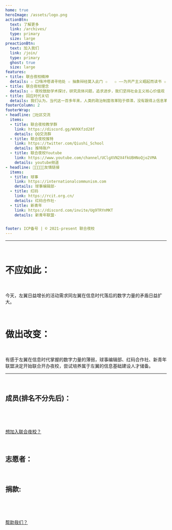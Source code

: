 ```yaml
---
home: true
heroImage: /assets/logo.png
actionBtn:
  text: 了解更多
  link: /archives/
  type: primary
  size: large
preactionBtn:
  text: 加入我们
  link: /join/
  type: primary
  ghost: true
  size: large
features: 
- title: 联合夜校精神
  details: ✩ 口嗨冲塔请寻他处 ✩ 抽象辩经莫入此门 ✩   ✩ ——为共产主义崛起而读书 ✩
- title: 联合夜校理念
  details: ✩ 夜校鼓励学术探讨，研究具体问题，追求进步，我们坚持社会主义核心价值观 ✩
- title: 回应时代关切
  details: 我们认为，当代这一百多年来，人类的政治制度改革陷于停滞，没有跟得上信息革命的发展。而当代政治制度还没有进行信息化这一落后于信息时代的制度安排这一权力真空是未来无产阶级革命的方向。
footerColumn: 2
footerWrap: 
- headline: 💬社区交流
  items:
  - title: 联合夜校教学群  
    link: https://discord.gg/WVKKfzd28f
    details: QQ交流群
  - title: 联合夜校推特
    link: https://twitter.com/Qiushi_School
    details: 推特账户
  - title: 联合夜校Youtube
    link: https://www.youtube.com/channel/UClgXVN2X4fkUBHNoQjo2VMA
    details: youtube频道
- headline: 🧑🏿‍🤝‍🧑🏿友情链接
  items:
  - title: 球事  
    link: https://internationalcommunism.com
    details: 球事编辑部·
  - title: 红码  
    link: https://rcit.org.cn/
    details: 红码合作社·	
  - title: 新青年  
    link: https://discord.com/invite/Ug9TRYnMKT
    details: 新青年联盟·	


footer: ICP备号 | © 2021-present 联合夜校
---
```


------


<p>&nbsp; </p>  

# 不应如此：

<p>&nbsp; </p>  

今天，左翼日益增长的活动需求同左翼在信息时代落后的数字力量的矛盾日益扩大。

<p>&nbsp; </p>  

# 做出改变：


<p>&nbsp; </p>  


有感于左翼在信息时代掌握的数字力量的薄弱，球事编辑部、红码合作社、新青年联盟决定开始联合开办夜校，尝试培养属于左翼的信息基础建设人才储备。

------

<p>&nbsp; </p>  


## 成员(排名不分先后)：

<p>&nbsp; </p>



<a-tooltip placement="bottom">
  <template slot="title">
    先知
  </template>
  <a-avatar src="/assets/xianzhi.png" :size="54"/>
</a-tooltip> 
<a-tooltip placement="bottom">
  <template slot="title">
    魔法少女莉露露
  </template>
  <a-avatar src="/assets/zhangmengchen.png" :size="54"/>
</a-tooltip> 
</a-tooltip> 
<a-tooltip placement="bottom">
  <template slot="title">
    卡尔蛙
  </template>
  <a-avatar src="https://q1.qlogo.cn/g?b=qq&nk=430316770&s=100" :size="54"/>
</a-tooltip> 
<a-tooltip placement="bottom">
  <template slot="title">
    Bachelor
  </template>
  <a-avatar src="https://q1.qlogo.cn/g?b=qq&nk=1318011774&s=100" :size="54"/>
</a-tooltip> 

<p>&nbsp; </p>  

[想加入联合夜校？](/join)

<p>&nbsp; </p> 

## 志愿者：

<a-tooltip placement="bottom">
  <template slot="title">
    卡尔蛙
  </template>
  <a-avatar src="/assets/hudou.jpg" :size="54"/>
</a-tooltip>

<p>&nbsp; </p> 

## 捐款:

<p>&nbsp; </p>

<b></b>

<p>&nbsp; </p>

[帮助我们？](/archives/sponsor.html)

<Msg />
